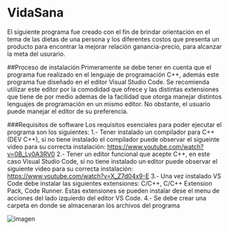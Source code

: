 # VidaSana
El siguiente programa fue creado con el fin de brindar orientación en el tema de las dietas 
de una persona y los diferentes costos que presenta un producto para encontrar la mejorar relación
ganancia-precio, para alcanzar la meta del usurario.

##Proceso de instalación
Primeramente se debe tener en cuenta que el programa fue realizado en el lenguaje de programación C++,
además este programa fue diseñado en el editor Visual Studio Code. Se recomienda utilizar este editor 
por la comodidad que ofrece y las distintas extensiones que tiene de por medio ademas de la facilidad
que otorga manejar distintos lenguajes de programación en un mismo editor. No obstante, el usuario puede
manejar el editor de su preferencia.

###Requisitos de software
Los requisitos esenciales para poder ejecutar el programa son los siguientes:
1.- Tener instalado un compilador para C++ (DEV C++), si no tiene instalado el compilador puede
observar el sigueinte video para su correcta instalación: https://www.youtube.com/watch?v=0B_Ly0A3RV0
2.- Tener un editor funcional que acepte C++, en este caso Visual Studio Code, si no tiene instalado
un editor puede observar el siguiente video para su correcta instalación: https://www.youtube.com/watch?v=X_Z7d04x9-E
3.- Una vez instalado VS Code debe instalar las siguientes extensiones: C/C++, C/C++ Extension Pack, Code Runner.
Estas extensiones se pueden instalar dese el menu de acciones del lado izquierdo del editor VS Code.
4.- Se debe crear una carpeta en donde se almacenaran los archivos del programa


![imagen](https://user-images.githubusercontent.com/90929324/167322563-f10532a8-8fce-4419-b977-4cbebdaabce8.png)
